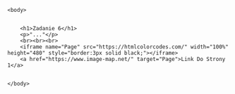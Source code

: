<!DOCTYPE html>
<html>
    <head>
        <meta charset="UTF-8">
        <title>Strona nr 1519</title>
        <meta name="description" content="Strona na Tworzenie stron i aplikacji internetowych">
        <meta name="keywords" content="HTML, CSS">
    </head>

    <body>
       

        <h1>Zadanie 6</h1>
        <p>"..."</p>
        <br><br><br>
        <iframe name="Page" src="https://htmlcolorcodes.com/" width="100%" height="480" style="border:3px solid black;"></iframe>
        <a href="https://www.image-map.net/" target="Page">Link Do Strony 1</a>


    </body>
